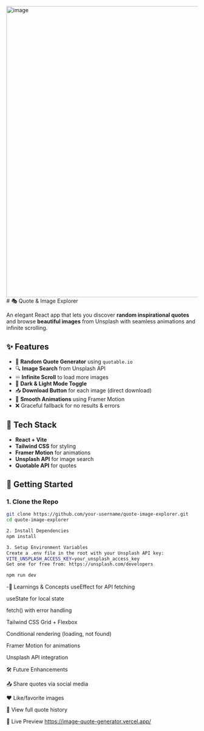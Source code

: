 <img width="1366" height="768" alt="image" src="https://github.com/user-attachments/assets/02b046d3-4513-443d-821d-43eada881bee" /># 🎭 Quote & Image Explorer

An elegant React app that lets you discover **random inspirational quotes** and browse **beautiful images** from Unsplash with seamless animations and infinite scrolling.

## ✨ Features

- 🎯 **Random Quote Generator** using `quotable.io`
- 🔍 **Image Search** from Unsplash API
- ♾️ **Infinite Scroll** to load more images
- 🎨 **Dark & Light Mode Toggle**
- 📥 **Download Button** for each image (direct download)
- 💫 **Smooth Animations** using Framer Motion
- ❌ Graceful fallback for no results & errors

## 🔧 Tech Stack

- **React + Vite**
- **Tailwind CSS** for styling
- **Framer Motion** for animations
- **Unsplash API** for image search
- **Quotable API** for quotes

## 🚀 Getting Started

### 1. Clone the Repo
```bash
git clone https://github.com/your-username/quote-image-explorer.git
cd quote-image-explorer

2. Install Dependencies
npm install

3. Setup Environment Variables
Create a .env file in the root with your Unsplash API key:
VITE_UNSPLASH_ACCESS_KEY=your_unsplash_access_key
Get one for free from: https://unsplash.com/developers

npm run dev
```
 -🧠 Learnings & Concepts
useEffect for API fetching

useState for local state

fetch() with error handling

Tailwind CSS Grid + Flexbox

Conditional rendering (loading, not found)

Framer Motion for animations

Unsplash API integration


🛠 Future Enhancements

📤 Share quotes via social media

❤️ Like/favorite images

📜 View full quote history

🔗 Live Preview
https://image-quote-generator.vercel.app/
